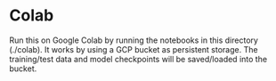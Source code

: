 # Colab

Run this on Google Colab by running the notebooks in this directory (./colab). It works by using a GCP bucket as persistent storage. The training/test data and model checkpoints will be saved/loaded into the bucket.